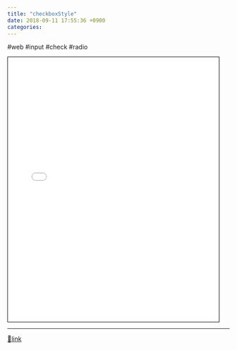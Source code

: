 ```yaml
---
title: "checkboxStyle"
date: 2018-09-11 17:55:36 +0900
categories: 
---
```

  

  


#web #input #check #radio

<iframe frameborder="1" height="600" src="/web_work/doc/CSS/checkboxStyle/index.html" style="border-width: 1px; border-style: solid; border-color: rgb(0, 0, 0);" width="95%"></iframe>

  ***
[🔗link](http://www.mins01.com/mh/tech/read/1194)